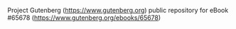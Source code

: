 Project Gutenberg (https://www.gutenberg.org) public repository for eBook #65678 (https://www.gutenberg.org/ebooks/65678)
